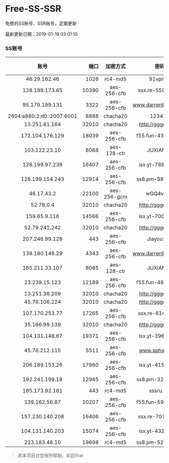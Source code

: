 # Free-SS-SSR

免费的SS账号、SSR账号，定期更新

最新更新日期：2019-01-19 03:01:10 

### SS账号
|账号|端口|加密方式|密码|更新时间|国家|
|:-----:|-----:|:----:|:----:|:----:|:----:|
|46.29.162.46|1026|rc4-md5|91vpn.cf|02:57:14|RU|
|128.199.173.65|10390|aes-256-cfb|ssx.re-55948933|02:57:06|SG|
|95.179.199.131|3322|aes-256-cfb|www.darrenliuwei.com|02:57:13|GB|
|2604:a880:2:d0::2007:6001|8888|chacha20|123456|02:57:12|US|
|13.251.81.164|32010|chacha20|http://gggg.rocks|02:57:14|SG|
|172.104.176.129|18039|aes-256-cfb|f55.fun-43285602|02:57:05|SG|
|103.122.23.10|8088|aes-128-ctr|JUXIANGE|02:57:08|US|
|128.199.97.239|16407|aes-256-cfb|isx.yt-78944289|02:57:06|SG|
|128.199.154.243|12914|aes-256-cfb|ss8.pm-98276194|02:57:05|SG|
|46.17.43.2|22100|aes-256-gcm|wGQ4vA7D|02:57:15|RU|
|52.78.0.4|32010|chacha20|http://gggg.rocks|02:57:13|KR|
|159.65.9.116|14566|aes-256-cfb|isx.yt-70087203|02:57:05|SG|
|52.79.241.242|32010|chacha20|http://gggg.rocks|02:57:14|KR|
|207.246.99.128|443|aes-256-cfb|Jiayou123|02:57:12|US|
|139.180.146.29|4343|aes-256-cfb|www.darrenliuwei.com|02:57:14|SG|
|185.211.33.107|8085|aes-128-ctr|JUXIANGE|02:57:11|US|
|23.239.15.123|12189|aes-256-cfb|f55.fun-48139303|02:57:03|US|
|13.251.38.209|32010|chacha20|http://gggg.rocks|02:57:07|SG|
|45.76.106.224|32010|chacha20|http://gggg.rocks|02:57:14|JP|
|107.170.253.77|17265|aes-256-cfb|ssx.re-61422483|02:57:05|US|
|35.166.99.139|32010|chacha20|http://gggg.rocks|02:57:13|US|
|104.131.148.67|19371|aes-256-cfb|isx.yt-39614114|02:57:05|US|
|45.76.212.115|5511|aes-256-cfb|www.sphard.com|02:57:06|JP|
|206.189.153.26|17960|aes-256-cfb|isx.yt-41583520|02:57:05|SG|
|192.241.199.18|12945|aes-256-cfb|ss8.pm-32752517|02:57:05|US|
|185.173.92.181|443|rc4-md5|sssru.icu|02:57:14|RU|
|139.162.56.87|10207|aes-256-cfb|f55.fun-59487133|02:57:06|SG|
|157.230.140.208|16406|aes-256-cfb|ssx.re-70177775|02:57:05|US|
|104.131.140.203|15074|aes-256-cfb|isx.yt-43278745|02:57:04|US|
|213.183.48.10|19698|rc4-md5|ss8.pm-52183561|02:57:05|RU|


> 若本项目对您有所帮助，欢迎Star